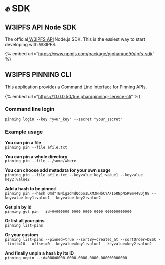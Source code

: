 # ✊ SDK

## W3IPFS API Node SDK

The official[ ](w3ipfs-api/)[W3IPFS API](w3ipfs-api/) Node.js SDK. This is the easiest way to start developing with W3IPFS.&#x20;

{% embed url="https://www.npmjs.com/package/@phantue99/ipfs-sdk" %}

## W3IPFS PINNING CLI

This application provides a Command Line Interface for Pinning APIs.

{% embed url="https://10.0.0.50/tue.phan/pinning-service-cli" %}

### Command line login

`pinning login --key "your_key" --secret "your_secret"`

### Example usage

**You can pin a file**\
`pinning pin --file afile.txt`

**You can pin a whole directory**\
`pinning pin --file ../some/where`

**You can choose add metadata for your own usage**\
`pinning pin --file afile.txt --keyvalue key1:value1 --keyvalue key2:value2`

**Add a hash to be pinned**\
`pinning pin --hash QmdYTBNig2d4dQd5o1LXM3NHbCYA7168NpN5R9m44vDj88 --keyvalue key1:value1 --keyvalue key2:value2`

**Get pin by id**\
`pinning get-pin --id=00000000-0000-0000-0000-000000000000`

**Or list all your pins**\
`pinning list-pins`

**Or your custom**\
`pinning list-pins --pinned=true --sortBy=created_at --sortOrder=DESC --limit=10 --offset=0 --keyvalue=key1:value1 --keyvalue=key2:value2`

**And finally unpin a hash by its ID**\
`pinning unpin --id=00000000-0000-0000-0000-000000000000`


